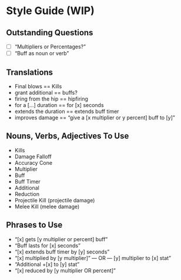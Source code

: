 # Style Guide (WIP)
## Outstanding Questions
- [ ] “Multipliers or Percentages?”
- [ ] “Buff as noun or verb”

## Translations
* Final blows == Kills
* grant additional == buffs?
* firing from the hip == hipfiring
* for a […] duration == for [x] seconds
* extends the duration == extends buff timer
* improves damage ==  “give a [x multiplier or y percent] buff to [y]”

## Nouns, Verbs, Adjectives To Use
* Kills
* Damage Falloff
* Accuracy Cone
* Multiplier
* Buff
* Buff Timer
* Additional
* Reduction
* Projectile Kill (projectile damage)
* Melee Kill (melee damage)

## Phrases to Use
* “[x] gets [y multiplier or percent] buff”
* “Buff lasts for [x] seconds”
* “[x] extends buff timer by [y] seconds”
* “[x] multiplied by [y multiplier]”  — OR — [y] multiplier to [x] stat”
* “Additional +[x] to [y] stat”
* “[x] reduced by [y multiplier OR percent]”
